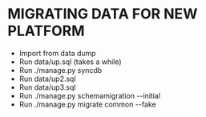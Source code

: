 MIGRATING DATA FOR NEW PLATFORM
============================================

* Import from data dump
* Run data/up.sql (takes a while)
* Run ./manage.py syncdb
* Run data/up2.sql
* Run data/up3.sql
* Run ./manage.py schemamigration --initial
* Run ./manage.py migrate common --fake
